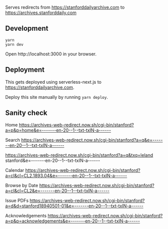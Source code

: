 Serves redirects from https://stanforddailyarchive.com to https://archives.stanforddaily.com


## Development

```
yarn
yarn dev
```

Open http://localhost:3000 in your browser.

## Deployment

This gets deployed using serverless-next.js to https://stanforddailyarchive.com.

Deploy this site manually by running `yarn deploy`.

## Sanity check

Home
https://archives-web-redirect.now.sh/cgi-bin/stanford?a=p&p=home&e=-------en-20--1--txt-txIN-a------

Search
https://archives-web-redirect.now.sh/cgi-bin/stanford?a=q&e=-------en-20--1--txt-txIN-a------

https://archives-web-redirect.now.sh/cgi-bin/stanford?a=q&txq=leland stanford&e=-------en-20--1--txt-txIN-a------


Calendar
https://archives-web-redirect.now.sh/cgi-bin/stanford?a=cl&cl=CL2.1893.04&e=-------en-20--1--txt-txIN-a------

Browse by Date
https://archives-web-redirect.now.sh/cgi-bin/stanford?a=cl&cl=CL2&e=-------en-20--1--txt-txIN-a------

Issue PDFs
https://archives-web-redirect.now.sh/cgi-bin/stanford?a=d&d=stanford18940501-01&e=-------en-20--1--txt-txIN-a------


Acknowledgements
https://archives-web-redirect.now.sh/cgi-bin/stanford?a=p&p=acknowledgements&e=-------en-20--1--txt-txIN-a------
